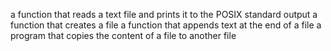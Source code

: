 a function that reads a text file and prints it to the POSIX standard output
a function that creates a file
a function that appends text at the end of a file
a program that copies the content of a file to another file
